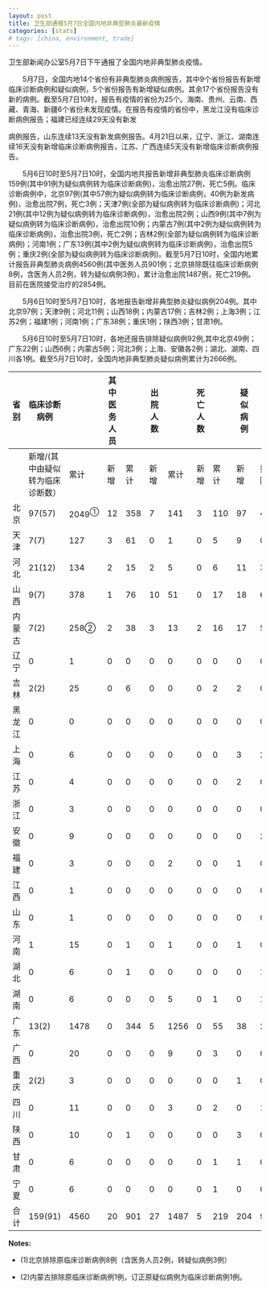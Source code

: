 ```yaml
---
layout: post
title: 卫生部通报5月7日全国内地非典型肺炎最新疫情
categories: [stats]
# tags: [china, environment, trade]
---
```


卫生部新闻办公室5月7日下午通报了全国内地非典型肺炎疫情。

　　5月7日，全国内地14个省份有非典型肺炎病例报告，其中9个省份报告有新增临床诊断病例和疑似病例，5个省份报告有新增疑似病例。其余17个省份报告没有新的病例。截至5月7日10时，报告有疫情的省份为25个。海南、贵州、云南、西藏、青海、新疆6个省份未发现疫情。在报告有疫情的省份中，黑龙江没有临床诊断病例报告；福建已经连续29天没有新发

病例报告，山东连续13天没有新发病例报告。4月21日以来，辽宁、浙江、湖南连续16天没有新增临床诊断病例报告，江苏、广西连续5天没有新增临床诊断病例报告。

　　5月6日10时至5月7日10时，全国内地共报告新增非典型肺炎临床诊断病例159例(其中91例为疑似病例转为临床诊断病例)，治愈出院27例，死亡5例。临床诊断病例中，北京97例(其中57例为疑似病例转为临床诊断病例，40例为新发病例)，治愈出院7例，死亡3例；天津7例(全部为疑似病例转为临床诊断病例)；河北21例(其中12例为疑似病例转为临床诊断病例)，治愈出院2例；山西9例(其中7例为疑似病例转为临床诊断病例)，治愈出院10例；内蒙古7例(其中2例为疑似病例转为临床诊断病例)，治愈出院3例，死亡2例；吉林2例(全部为疑似病例转为临床诊断病例)；河南1例；广东13例(其中2例为疑似病例转为临床诊断病例)，治愈出院5例；重庆2例(全部为疑似病例转为临床诊断病例)。截至5月7日10时，全国内地累计报告非典型肺炎病例4560例(其中医务人员901例；北京排除既往临床诊断病例8例，含医务人员2例，转为疑似病例3例)，累计治愈出院1487例，死亡219例。目前在医院接受治疗的2854例。

　　5月6日10时至5月7日10时，各地报告新增非典型肺炎疑似病例204例。其中北京97例；天津9例；河北11例；山西18例；内蒙古17例；吉林2例；上海3例；江苏2例；福建1例；河南1例；广东38例；重庆1例；陕西3例；甘肃1例。

　　5月6日10时至5月7日10时，各地还报告排除疑似病例92例,其中北京49例；广东22例；山西6例；内蒙古5例；河北3例；上海、安徽各2例；湖北、湖南、四川各1例。截至5月7日10时，全国内地非典型肺炎疑似病例累计为2666例。





| 省 别 | 临床诊断病例            |                  | 其中医务人员 |     | 出院人数 |      | 死亡人数 |     | 疑似病例 |    |                 |
| --- | ----------------- | ---------------- | ------ | --- | ---- | ---- | ---- | --- | ---- | -- | --------------- |
|     | 新增/(其中由疑似转为临床诊断数） | 累计               | 新增     | 累计  | 新增   | 累计   | 新增   | 累计  | 新增   | 排除 | 合计              |
| 北京  | 97(57)            | 2049<sup>①</sup> | 12     | 358 | 7    | 141  | 3    | 110 | 97   | 49 | 1514            |
| 天津  | 7(7)              | 127              | 3      | 61  | 0    | 1    | 0    | 5   | 9    | 0  | 116             |
| 河北  | 21(12)            | 134              | 2      | 15  | 2    | 5    | 0    | 6   | 11   | 3  | 106             |
| 山西  | 9(7)              | 378              | 1      | 76  | 10   | 51   | 0    | 17  | 18   | 6  | 154             |
| 内蒙古 | 7(2)              | 258②             | 2      | 38  | 3    | 13   | 2    | 16  | 17   | 5  | 197<sup>②</sup> |
| 辽宁  | 0                 | 1                | 0      | 0   | 0    | 0    | 0    | 0   | 0    | 0  | 4               |
| 吉林  | 2(2)              | 25               | 0      | 6   | 0    | 0    | 0    | 2   | 2    | 0  | 7               |
| 黑龙江 | 0                 | 0                | 0      | 0   | 0    | 0    | 0    | 0   | 0    | 0  | 4               |
| 上海  | 0                 | 6                | 0      | 0   | 0    | 0    | 0    | 0   | 3    | 2  | 12              |
| 江苏  | 0                 | 4                | 0      | 0   | 0    | 0    | 0    | 0   | 2    | 0  | 18              |
| 浙江  | 0                 | 3                | 0      | 0   | 0    | 0    | 0    | 0   | 0    | 0  | 5               |
| 安徽  | 0                 | 9                | 0      | 0   | 0    | 0    | 0    | 0   | 0    | 2  | 11              |
| 福建  | 0                 | 3                | 0      | 0   | 0    | 2    | 0    | 0   | 1    | 0  | 1               |
| 江西  | 0                 | 1                | 0      | 0   | 0    | 0    | 0    | 0   | 0    | 0  | 1               |
| 山东  | 0                 | 1                | 0      | 0   | 0    | 0    | 0    | 0   | 0    | 0  | 1               |
| 河南  | 1                 | 15               | 0      | 1   | 0    | 1    | 0    | 0   | 1    | 0  | 15              |
| 湖北  | 0                 | 6                | 0      | 1   | 0    | 0    | 0    | 0   | 0    | 1  | 14              |
| 湖南  | 0                 | 6                | 0      | 0   | 0    | 5    | 0    | 1   | 0    | 1  | 3               |
| 广东  | 13(2)             | 1478             | 0      | 344 | 5    | 1256 | 0    | 55  | 38   | 22 | 403             |
| 广西  | 0                 | 20               | 0      | 0   | 0    | 9    | 0    | 3   | 0    | 0  | 4               |
| 重庆  | 2(2)              | 3                | 0      | 0   | 0    | 0    | 0    | 0   | 1    | 0  | 7               |
| 四川  | 0                 | 11               | 0      | 0   | 0    | 3    | 0    | 2   | 0    | 1  | 19              |
| 陕西  | 0                 | 10               | 0      | 1   | 0    | 0    | 0    | 0   | 3    | 0  | 40              |
| 甘肃  | 0                 | 6                | 0      | 0   | 0    | 0    | 0    | 1   | 1    | 0  | 3               |
| 宁夏  | 0                 | 6                | 0      | 0   | 0    | 0    | 0    | 1   | 0    | 0  | 7               |
| 合 计 | 159(91)           | 4560             | 20     | 901 | 27   | 1487 | 5    | 219 | 204  | 92 | 2666            |


**Notes:**
- (1)北京排除原临床诊断病例8例（含医务人员2例，转疑似病例3例）

- (2)内蒙古排除原临床诊断病例1例，订正原疑似病例为临床诊断病例1例。
